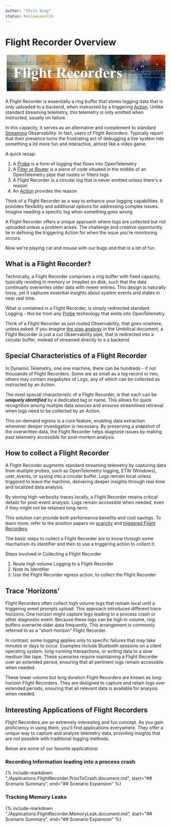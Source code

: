 ```yaml
---
author: "Chris Gray"
status: ReviewLevel1b
---
```


# Flight Recorder Overview

![](../orig_media/FlightRecorders.banner.png)

A Flight Recorder is essentially a ring buffer that stores logging
data that is only uploaded to a backend, when instructed by a triggering
[Action](./Architecture.Actions.Overview.document.md).  Unlike standard
streaming telemetry, this telemetry is only emitted when instructed, usually on
failure.

In this capacity, it serves as an alternative and complement to standard
[Streaming](./PositionPaper.FileAndStreaming.document.md) Observability.  In
fact, users of Flight Recorders. Typically report that their presence turns the
frustrating act of debugging a live system into something a lot more fun and
interactive, almost like a video game.

A quick recap:

1. A [Probe](./Architecture.Probes.Overview.document.md) is a form of logging
   that flows into OpenTelemetry
1. A [Filter or Router](./Architecture.Components.FiltersRoutersAndAdapters.document.md)
   is a piece of code situated in the middle of an OpenTelemetry pipe that
   routes or filters logs
1. A Flight Recorder is a circular log that is never emitted unless there's a
   reason
1. An [Action](./Architecture.Actions.Overview.document.md) provides the
   reason

Think of a Flight Recorder as a way to enhance your logging capabilities. It
provides flexibility and additional options for addressing complex issues.
Imagine needing a specific log when something goes wrong

A Flight Recorder offers a unique approach where logs are collected but not
uploaded unless a problem arises. The challenge and creative opportunity lie in
defining the triggering Action for when the issue you're monitoring occurs.

Now we're playing cat and mouse with our bugs and that is a lot of fun.

## What is a Flight Recorder?

Technically, a Flight Recorder comprises a ring buffer with fixed capacity,
typically residing in memory or (maybe) on disk, such that the data continually
overwrites older data with newer entries. This design is naturally lossy, yet it
captures essential insights about system events and states in near real time.

What is contained in a Flight Recorder, is simply redirected standard Logging -
this be from any [Probe](./Architecture.Probes.Overview.document.md) technology
that emits into OpenTelemetry.

Think of a Flight Recorder as just routed Observability, that goes nowhere,
unless asked. If you imagine
[the pipe analogy](./PositionPaper.TelemetryUmbilical.document.md) in the
Umbilical document, a Flight Recorder is just a cut Observability pipe, that is
redirected into a circular buffer, instead of streamed directly to a a backend.

## Special Characteristics of a Flight Recorder

In Dynamic Telemetry, one one machine, there can be hundreds - if not thousands
of Flight Recorders. Some are as small as a log record or two, others may
contain megabytes of Logs, any of which can be collected as instructed by an
Action.

The most special characteristic of a Flight Recorder, is that each can be
***uniquely identified*** by a dedicated tag or name. This allows for quick
recognition among multiple data sources and ensures streamlined retrieval when
logs need to be collected by an Action.

This on-demand egress is a core feature, enabling data extraction whenever
deeper investigation is necessary. By preserving a snapshot of the overwritten
data, the Flight Recorder helps diagnose issues by making past telemetry
accessible for post-mortem analysis.

## How to collect a Flight Recorder

A Flight Recorder augments standard streaming telemetry by capturing data from
multiple probes, such as OpenTelemetry logging, ETW (Windows), user_events, or
syslog into a circular buffer. Logs remain local unless triggered to leave the
machine, delivering deeper insights through real-time and localized data
analysis.

By storing high-verbosity traces locally, a Flight Recorder retains critical
details for post-event analysis. Logs remain accessible when needed, even if
they might not be retained long-term.

This solution can provide both performance benefits and cost savings. To learn
more, refer to the position papers on
[scarcity](./PositionPaper.ScarcityAndHumans.md) and
[triggered Flight Recorders](./PositionPaper.TriggeredCollections.document.md).

The basic steps to collect a Flight Recorder are to know through some mechanism
its identifier and then to use a triggering action to collect it.

Steps Involved in Collecting a Flight Recorder

1. Route high volume Logging to a Flight Recorder
1. Note its Identifier
1. Use the Flight Recorder egress action, to collect the Flight Recorder

## Trace 'Horizons'

Flight Recorders often collect high volume logs that remain local until a
triggering event prompts upload. This approach introduces different trace
horizons. One horizon might capture logs leading to a process crash or other
diagnostic event. Because these logs can be high in volume, ring buffers
overwrite older data frequently. This arrangement is commonly referred to as a
"short-horizon" Flight Recorder.

In contrast, some logging applies only to specific failures that may take
minutes or days to occur. Examples include Bluetooth sessions on a client
operating system, long-running transactions, or writing data to a slow medium
like tape. These scenarios require maintaining a Flight Recorder over an
extended period, ensuring that all pertinent logs remain accessible when needed.

These lower volume but long duration Flight Recorders are known as long-horizon
Flight Recorders. They are designed to capture and retain logs over extended
periods, ensuring that all relevant data is available for analysis when needed.

## Interesting Applications of Flight Recorders

Flight Recorders are an extremely interesting and fun concept. As you gain
proficiency in using them, you'll find applications everywhere. They offer a
unique way to capture and analyze telemetry data, providing insights that are
not possible with traditional logging methods.

Below are some of our favorite applications:

### Recording Information leading into a process crash

{% include-markdown "./Applications.FlightRecorder.PriorToCrash.document.md",
start="## Scenario Summary", end="## Scenario Expansion" %}

### Tracking Memory Leaks

{% include-markdown "./Applications.FlightRecorder.MemoryLeak.document.md",
start="## Scenario Summary", end="## Scenario Expansion" %}
